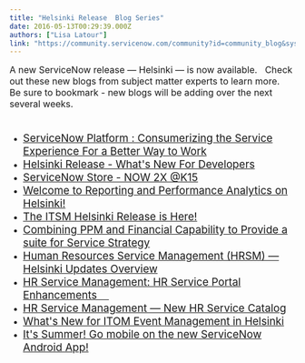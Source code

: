 ```yaml
---
title: "Helsinki Release  Blog Series"
date: 2016-05-13T00:29:39.000Z
authors: ["Lisa Latour"]
link: "https://community.servicenow.com/community?id=community_blog&sys_id=587dae29dbd0dbc01dcaf3231f96191f"
---
```

<p><span style="font-size: 12pt;">A new ServiceNow release — Helsinki — is now available.   Check out these new blogs from subject matter experts to learn more.   Be sure to bookmark - new blogs will be adding over the next several weeks. <br/></span></p><h1></h1><ul><li><span style="font-size: 14pt;"><a title="" _jive_internal="true" class="font-color-normal" href="/community/service-automation-platform/general/blog/2016/05/12/consumerizing-the-service-experience-for-a-better-way-to-work">ServiceNow Platform : Consumerizing the Service Experience For a Better Way to Work</a></span></li><li><span style="font-size: 14pt;"><a title="" _jive_internal="true" class="font-color-normal" href="/community?id=community_blog&sys_id=d6fc26a5dbd0dbc01dcaf3231f9619d3">Helsinki Release - What's New For Developers</a></span></li><li><span style="font-size: 14pt;"><a title="" _jive_internal="true" class="font-color-normal" href="/community?id=community_blog&sys_id=54ac2225dbd0dbc01dcaf3231f9619e2">ServiceNow Store - NOW 2X @K15</a></span></li><li><span style="font-size: 14pt;"><a title="" _jive_internal="true" class="font-color-normal" href="/community/service-automation-platform/performance-analytics/blog/2016/05/12/welcome-to-performance-analytics-on-helsinki">Welcome to Reporting and Performance Analytics on Helsinki!</a></span></li><li><span style="font-size: 14pt;"><a title="" _jive_internal="true" class="font-color-normal" href="/community?id=community_blog&sys_id=e17dee29dbd0dbc01dcaf3231f9619b3">The ITSM Helsinki Release is Here!</a></span></li><li><span style="font-size: 14pt;"><a title="" _jive_internal="true" class="font-color-normal" href="/community/business-management/ppm/blog/2016/05/12/combining-ppm-and-financial-capability-to-provide-a-suite-for-service-strategy">Combining PPM and Financial Capability to Provide a suite for Service Strategy</a></span></li><li><span style="font-size: 14pt;"><a title="" _jive_internal="true" class="font-color-normal" href="/community/hrsm/blog/2016/05/12/human-resources-service-management-hrsm-helsinki-updates-overview">Human Resources Service Management (HRSM) — Helsinki Updates Overview</a></span></li><li><span style="font-size: 14pt;"><a title="" _jive_internal="true" class="font-color-normal" href="/community/hrsm/blog/2016/05/25/hr-service-management-hr-service-portal-enhancements">HR Service Management: HR Service Portal Enhancements     </a></span></li><li><span style="font-size: 14pt;"><a title="" _jive_internal="true" class="font-color-normal" href="/community/hrsm/blog/2016/06/01/hr-service-management-new-hr-service-catalog">HR Service Management — New HR Service Catalog</a></span></li><li><span style="font-size: 14pt;"><a title="" _jive_internal="true" class="font-color-normal" href="/community/operations-management/event-management/blog/2016/06/07/whats-new-for-itom-event-management-in-helsinki">What's New for ITOM Event Management in Helsinki</a></span></li><li><span style="font-size: 14pt;"><a title="" _jive_internal="true" class="font-color-normal" href="/community?id=community_blog&sys_id=84dc2665dbd0dbc01dcaf3231f96190d">It's Summer! Go mobile on the new ServiceNow Android App!</a></span></li></ul>